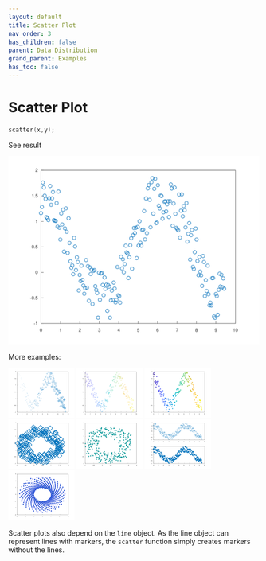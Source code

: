 ```yaml
---
layout: default
title: Scatter Plot
nav_order: 3
has_children: false
parent: Data Distribution
grand_parent: Examples
has_toc: false
---
```

# Scatter Plot

```cpp
scatter(x,y);
```


See result
    
[![example_scatter_1](../data_distribution/scatter/scatter_1.svg)](https://github.com/alandefreitas/matplotplusplus/blob/master/examples/data_distribution/scatter/scatter_1.cpp)

More examples:
    
[![example_scatter_2](../data_distribution/scatter/scatter_2_thumb.png)](https://github.com/alandefreitas/matplotplusplus/blob/master/examples/data_distribution/scatter/scatter_2.cpp)  [![example_scatter_3](../data_distribution/scatter/scatter_3_thumb.png)](https://github.com/alandefreitas/matplotplusplus/blob/master/examples/data_distribution/scatter/scatter_3.cpp)  [![example_scatter_4](../data_distribution/scatter/scatter_4_thumb.png)](https://github.com/alandefreitas/matplotplusplus/blob/master/examples/data_distribution/scatter/scatter_4.cpp)  [![example_scatter_5](../data_distribution/scatter/scatter_5_thumb.png)](https://github.com/alandefreitas/matplotplusplus/blob/master/examples/data_distribution/scatter/scatter_5.cpp)  [![example_scatter_6](../data_distribution/scatter/scatter_6_thumb.png)](https://github.com/alandefreitas/matplotplusplus/blob/master/examples/data_distribution/scatter/scatter_6.cpp)  [![example_scatter_7](../data_distribution/scatter/scatter_7_thumb.png)](https://github.com/alandefreitas/matplotplusplus/blob/master/examples/data_distribution/scatter/scatter_7.cpp)  [![example_scatter_8](../data_distribution/scatter/scatter_8_thumb.png)](https://github.com/alandefreitas/matplotplusplus/blob/master/examples/data_distribution/scatter/scatter_8.cpp)
  

Scatter plots also depend on the `line` object. As the line object can represent lines with markers, the `scatter` function simply creates markers without the lines.



